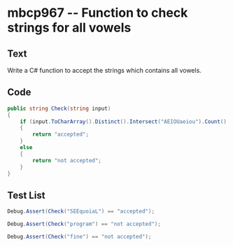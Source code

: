 # mbcp967 -- Function to check strings for all vowels

## Text

Write a C# function to accept the strings which contains all vowels.

## Code

```csharp
public string Check(string input) 
{ 
    if (input.ToCharArray().Distinct().Intersect("AEIOUaeiou").Count() >= 5) 
    { 
        return "accepted"; 
    } 
    else 
    { 
        return "not accepted"; 
    } 
}
```

## Test List

```csharp
Debug.Assert(Check("SEEquoiaL") == "accepted");
```

```csharp
Debug.Assert(Check("program") == "not accepted");
```

```csharp
Debug.Assert(Check("fine") == "not accepted");
```

